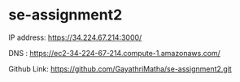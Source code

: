 # se-assignment2

IP address: https://34.224.67.214:3000/

DNS : https://ec2-34-224-67-214.compute-1.amazonaws.com/

Github Link: https://github.com/GayathriMatha/se-assignment2.git
